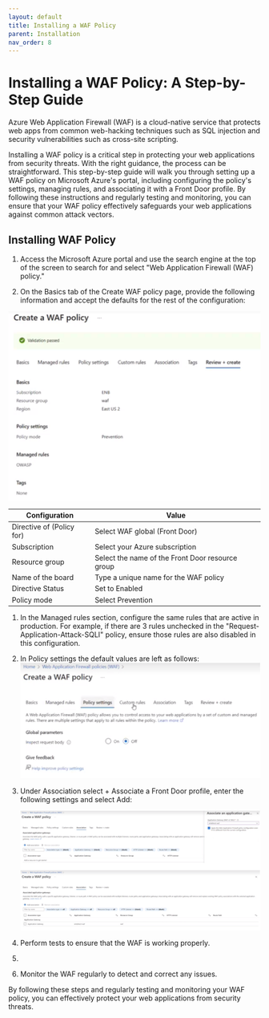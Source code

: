 ```yaml
---
layout: default
title: Installing a WAF Policy
parent: Installation
nav_order: 8
---
```



# Installing a WAF Policy: A Step-by-Step Guide

Azure Web Application Firewall (WAF) is a cloud-native service that protects web apps from common web-hacking techniques such as SQL injection and security vulnerabilities such as cross-site scripting.

Installing a WAF policy is a critical step in protecting your web applications from security threats. With the right guidance, the process can be straightforward. This step-by-step guide will walk you through setting up a WAF policy on Microsoft Azure's portal, including configuring the policy's settings, managing rules, and associating it with a Front Door profile. By following these instructions and regularly testing and monitoring, you can ensure that your WAF policy effectively safeguards your web applications against common attack vectors.

## Installing WAF Policy

1. Access the Microsoft Azure portal and use the search engine at the top of the screen to search for and select "Web Application Firewall (WAF) policy."

2. On the Basics tab of the Create WAF policy page, provide the following information and accept the defaults for the rest of the configuration:

<img title="setting capture" alt="setting capture" src="./Images/Images/../../../Images/policy0.png">

| Configuration            | Value|
|--------------------------|-----------------|
| Directive of (Policy for)| Select WAF global (Front Door)|
| Subscription             | Select your Azure subscription   |
| Resource group           | Select the name of the Front Door resource group  |
| Name of the board        | Type a unique name for the WAF policy |
| Directive Status         | Set to Enabled    |
| Policy mode              | Select Prevention |


1. In the Managed rules section, configure the same rules that are active in production. For example, if there are 3 rules unchecked in the "Request-Application-Attack-SQLI" policy, ensure those rules are also disabled in this configuration.

2. In Policy settings the default values are left as follows:
   <img title="setting capture" alt="setting capture" src="./Images/Images/../../../Images/policy.webp">

3. Under Association select + Associate a Front Door profile, enter the following settings and select Add:

      <img title="setting capture" alt="setting capture" src="./Images/Images/../../../Images/policy2.webp">

4. Perform tests to ensure that the WAF is working properly.
5. 
6. Monitor the WAF regularly to detect and correct any issues.

By following these steps and regularly testing and monitoring your WAF policy, you can effectively protect your web applications from security threats.